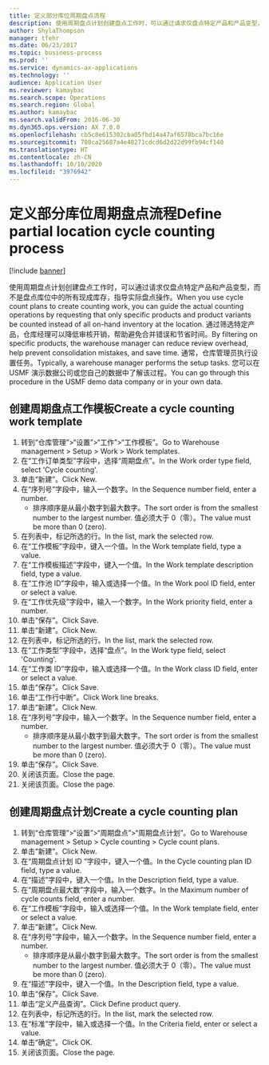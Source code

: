 ```yaml
---
title: 定义部分库位周期盘点流程
description: 使用周期盘点计划创建盘点工作时，可以通过请求仅盘点特定产品和产品变型，而不是盘点库位中的所有现成库存，指导实际盘点操作。
author: ShylaThompson
manager: tfehr
ms.date: 06/23/2017
ms.topic: business-process
ms.prod: ''
ms.service: dynamics-ax-applications
ms.technology: ''
audience: Application User
ms.reviewer: kamaybac
ms.search.scope: Operations
ms.search.region: Global
ms.author: kamaybac
ms.search.validFrom: 2016-06-30
ms.dyn365.ops.version: AX 7.0.0
ms.openlocfilehash: cb5c8e615302cba05fbd14a47af6578bca7bc16e
ms.sourcegitcommit: 708ca25687a4e48271cdcd6d2d22d99fb94cf140
ms.translationtype: HT
ms.contentlocale: zh-CN
ms.lasthandoff: 10/10/2020
ms.locfileid: "3976942"
---
```

# <a name="define-partial-location-cycle-counting-process"></a><span data-ttu-id="1b787-103">定义部分库位周期盘点流程</span><span class="sxs-lookup"><span data-stu-id="1b787-103">Define partial location cycle counting process</span></span> 

[!include [banner](../../includes/banner.md)]

<span data-ttu-id="1b787-104">使用周期盘点计划创建盘点工作时，可以通过请求仅盘点特定产品和产品变型，而不是盘点库位中的所有现成库存，指导实际盘点操作。</span><span class="sxs-lookup"><span data-stu-id="1b787-104">When you use cycle count plans to create counting work, you can guide the actual counting operations by requesting that only specific products and product variants be counted instead of all on-hand inventory at the location.</span></span> <span data-ttu-id="1b787-105">通过筛选特定产品，仓库经理可以降低审核开销，帮助避免合并错误和节省时间。</span><span class="sxs-lookup"><span data-stu-id="1b787-105">By filtering on specific products, the warehouse manager can reduce review overhead, help prevent consolidation mistakes, and save time.</span></span> <span data-ttu-id="1b787-106">通常，仓库管理员执行设置任务。</span><span class="sxs-lookup"><span data-stu-id="1b787-106">Typically, a warehouse manager performs the setup tasks.</span></span> <span data-ttu-id="1b787-107">您可以在 USMF 演示数据公司或您自己的数据中了解该过程。</span><span class="sxs-lookup"><span data-stu-id="1b787-107">You can go through this procedure in the USMF demo data company or in your own data.</span></span>


## <a name="create-a-cycle-counting-work-template"></a><span data-ttu-id="1b787-108">创建周期盘点工作模板</span><span class="sxs-lookup"><span data-stu-id="1b787-108">Create a cycle counting work template</span></span>
1. <span data-ttu-id="1b787-109">转到“仓库管理”>“设置”>“工作”>“工作模板”。</span><span class="sxs-lookup"><span data-stu-id="1b787-109">Go to Warehouse management > Setup > Work > Work templates.</span></span>
2. <span data-ttu-id="1b787-110">在“工作订单类型”字段中，选择“周期盘点”。</span><span class="sxs-lookup"><span data-stu-id="1b787-110">In the Work order type field, select 'Cycle counting'.</span></span>
3. <span data-ttu-id="1b787-111">单击“新建”。</span><span class="sxs-lookup"><span data-stu-id="1b787-111">Click New.</span></span>
4. <span data-ttu-id="1b787-112">在“序列号”字段中，输入一个数字。</span><span class="sxs-lookup"><span data-stu-id="1b787-112">In the Sequence number field, enter a number.</span></span>
    * <span data-ttu-id="1b787-113">排序顺序是从最小数字到最大数字。</span><span class="sxs-lookup"><span data-stu-id="1b787-113">The sort order is from the smallest number to the largest number.</span></span> <span data-ttu-id="1b787-114">值必须大于 0（零）。</span><span class="sxs-lookup"><span data-stu-id="1b787-114">The value must be more than 0 (zero).</span></span>  
5. <span data-ttu-id="1b787-115">在列表中，标记所选的行。</span><span class="sxs-lookup"><span data-stu-id="1b787-115">In the list, mark the selected row.</span></span>
6. <span data-ttu-id="1b787-116">在“工作模板”字段中，键入一个值。</span><span class="sxs-lookup"><span data-stu-id="1b787-116">In the Work template field, type a value.</span></span>
7. <span data-ttu-id="1b787-117">在“工作模板描述”字段中，键入一个值。</span><span class="sxs-lookup"><span data-stu-id="1b787-117">In the Work template description field, type a value.</span></span>
8. <span data-ttu-id="1b787-118">在“工作池 ID”字段中，输入或选择一个值。</span><span class="sxs-lookup"><span data-stu-id="1b787-118">In the Work pool ID field, enter or select a value.</span></span>
9. <span data-ttu-id="1b787-119">在“工作优先级”字段中，输入一个数字。</span><span class="sxs-lookup"><span data-stu-id="1b787-119">In the Work priority field, enter a number.</span></span>
10. <span data-ttu-id="1b787-120">单击“保存”。</span><span class="sxs-lookup"><span data-stu-id="1b787-120">Click Save.</span></span>
11. <span data-ttu-id="1b787-121">单击“新建”。</span><span class="sxs-lookup"><span data-stu-id="1b787-121">Click New.</span></span>
12. <span data-ttu-id="1b787-122">在列表中，标记所选的行。</span><span class="sxs-lookup"><span data-stu-id="1b787-122">In the list, mark the selected row.</span></span>
13. <span data-ttu-id="1b787-123">在“工作类型”字段中，选择“盘点”。</span><span class="sxs-lookup"><span data-stu-id="1b787-123">In the Work type field, select 'Counting'.</span></span>
14. <span data-ttu-id="1b787-124">在“工作类 ID”字段中，输入或选择一个值。</span><span class="sxs-lookup"><span data-stu-id="1b787-124">In the Work class ID field, enter or select a value.</span></span>
15. <span data-ttu-id="1b787-125">单击“保存”。</span><span class="sxs-lookup"><span data-stu-id="1b787-125">Click Save.</span></span>
16. <span data-ttu-id="1b787-126">单击“工作行中断”。</span><span class="sxs-lookup"><span data-stu-id="1b787-126">Click Work line breaks.</span></span>
17. <span data-ttu-id="1b787-127">单击“新建”。</span><span class="sxs-lookup"><span data-stu-id="1b787-127">Click New.</span></span>
18. <span data-ttu-id="1b787-128">在“序列号”字段中，输入一个数字。</span><span class="sxs-lookup"><span data-stu-id="1b787-128">In the Sequence number field, enter a number.</span></span>
    * <span data-ttu-id="1b787-129">排序顺序是从最小数字到最大数字。</span><span class="sxs-lookup"><span data-stu-id="1b787-129">The sort order is from the smallest number to the largest number.</span></span> <span data-ttu-id="1b787-130">值必须大于 0（零）。</span><span class="sxs-lookup"><span data-stu-id="1b787-130">The value must be more than 0 (zero).</span></span>  
19. <span data-ttu-id="1b787-131">单击“保存”。</span><span class="sxs-lookup"><span data-stu-id="1b787-131">Click Save.</span></span>
20. <span data-ttu-id="1b787-132">关闭该页面。</span><span class="sxs-lookup"><span data-stu-id="1b787-132">Close the page.</span></span>
21. <span data-ttu-id="1b787-133">关闭该页面。</span><span class="sxs-lookup"><span data-stu-id="1b787-133">Close the page.</span></span>

## <a name="create-a-cycle-counting-plan"></a><span data-ttu-id="1b787-134">创建周期盘点计划</span><span class="sxs-lookup"><span data-stu-id="1b787-134">Create a cycle counting plan</span></span>
1. <span data-ttu-id="1b787-135">转到“仓库管理”>“设置”>“周期盘点”>“周期盘点计划”。</span><span class="sxs-lookup"><span data-stu-id="1b787-135">Go to Warehouse management > Setup > Cycle counting > Cycle count plans.</span></span>
2. <span data-ttu-id="1b787-136">单击“新建”。</span><span class="sxs-lookup"><span data-stu-id="1b787-136">Click New.</span></span>
3. <span data-ttu-id="1b787-137">在“周期盘点计划 ID ”字段中，键入一个值。</span><span class="sxs-lookup"><span data-stu-id="1b787-137">In the Cycle counting plan ID field, type a value.</span></span>
4. <span data-ttu-id="1b787-138">在“描述”字段中，键入一个值。</span><span class="sxs-lookup"><span data-stu-id="1b787-138">In the Description field, type a value.</span></span>
5. <span data-ttu-id="1b787-139">在“周期盘点最大数”字段中，输入一个数字。</span><span class="sxs-lookup"><span data-stu-id="1b787-139">In the Maximum number of cycle counts field, enter a number.</span></span>
6. <span data-ttu-id="1b787-140">在“工作模板”字段中，输入或选择一个值。</span><span class="sxs-lookup"><span data-stu-id="1b787-140">In the Work template field, enter or select a value.</span></span>
7. <span data-ttu-id="1b787-141">单击“新建”。</span><span class="sxs-lookup"><span data-stu-id="1b787-141">Click New.</span></span>
8. <span data-ttu-id="1b787-142">在“序列号”字段中，输入一个数字。</span><span class="sxs-lookup"><span data-stu-id="1b787-142">In the Sequence number field, enter a number.</span></span>
    * <span data-ttu-id="1b787-143">排序顺序是从最小数字到最大数字。</span><span class="sxs-lookup"><span data-stu-id="1b787-143">The sort order is from the smallest number to the largest number.</span></span> <span data-ttu-id="1b787-144">值必须大于 0（零）。</span><span class="sxs-lookup"><span data-stu-id="1b787-144">The value must be more than 0 (zero).</span></span>  
9. <span data-ttu-id="1b787-145">在“描述”字段中，键入一个值。</span><span class="sxs-lookup"><span data-stu-id="1b787-145">In the Description field, type a value.</span></span>
10. <span data-ttu-id="1b787-146">单击“保存”。</span><span class="sxs-lookup"><span data-stu-id="1b787-146">Click Save.</span></span>
11. <span data-ttu-id="1b787-147">单击“定义产品查询”。</span><span class="sxs-lookup"><span data-stu-id="1b787-147">Click Define product query.</span></span>
12. <span data-ttu-id="1b787-148">在列表中，标记所选的行。</span><span class="sxs-lookup"><span data-stu-id="1b787-148">In the list, mark the selected row.</span></span>
13. <span data-ttu-id="1b787-149">在“标准”字段中，输入或选择一个值。</span><span class="sxs-lookup"><span data-stu-id="1b787-149">In the Criteria field, enter or select a value.</span></span>
14. <span data-ttu-id="1b787-150">单击“确定”。</span><span class="sxs-lookup"><span data-stu-id="1b787-150">Click OK.</span></span>
15. <span data-ttu-id="1b787-151">关闭该页面。</span><span class="sxs-lookup"><span data-stu-id="1b787-151">Close the page.</span></span>

